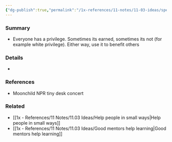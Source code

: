 ```yaml
---
{"dg-publish":true,"permalink":"/1x-references/11-notes/11-03-ideas/spend-your-privilege/","title":"Spend your privilege","created":"2024-02-14T20:18:23.682+03:00","updated":"2024-02-14T20:18:23.682+03:00"}
---
```



### Summary
- Everyone has a privilege. Sometimes its earned, sometimes its not (for example white privilege). Either way, use it to benefit others

### Details
- 

### References
- Moonchild NPR tiny desk concert

### Related
- [[1x - References/11 Notes/11.03 Ideas/Help people in small ways\|Help people in small ways]]
- [[1x - References/11 Notes/11.03 Ideas/Good mentors help learning\|Good mentors help learning]]
